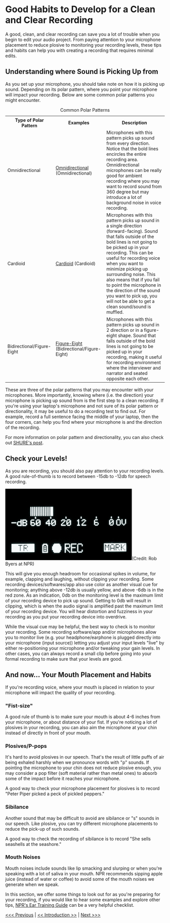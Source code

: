 # Good Habits to Develop for a Clean and Clear Recording
A good, clean, and clear recording can save you a lot of trouble when you begin to edit your audio project. From paying attention to your microphone placement to reduce plosive to monitoring your recording levels, these tips and habits can help you with creating a recording that requires minimal edits.    

## Understanding where Sound is Picking Up from  
As you set up your microphone, you should take note on how it is picking up sound. Depending on its polar pattern, where you point your microphone will impact your recording. Below are some common polar patterns you might encounter.    

<table>
    <caption>Common Polar Patterns</caption>
    <tr>
        <th>Type of Polar Pattern</th>
        <th>Examples</th>
        <th>Description</th>
    </tr>
    <tr>
        <td>Omnidirectional</td>
        <td><a href="https://raw.githubusercontent.com/dyoong/Recording/master/Images/600px-Polar_pattern_omnidirectional.png?token=AF75KYGBYJRFG6EEYOIUV7S7PO3HE">Omnidirectional</a> (Omnidirectional)</td>
        <td>Microphones with this pattern picks up sound from every direction. Notice that the bold lines encircles the entire recording area. Omnidirectional microphones can be really good for ambient recording where you may want to record sound from 360 degree but may introduce a lot of background noise in voice recording.</td>
    </tr>
    <tr>
        <td>Cardioid</td>
        <td><a href="https://raw.githubusercontent.com/dyoong/Recording/master/Images/Polar_pattern_cardioid.png?token=AF75KYAFR7IDQFMY3ADNV5C7PO3IU">Cardioid</a> (Cardioid)</td>
        <td>Microphones with this pattern picks up sound in a single direction (forward-facing). Sound that falls outside of the bold lines is not going to be picked up in your recording. This can be useful for recording voice when you want to minimize picking up surrounding noise. This also means that if you fail to point the microphone in the direction of the sound you want to pick up, you will not be able to get a clean sound/sound is muffled.</td>
    </tr>
    <tr>
        <td>Bidirectional/Figure-Eight</td>
        <td><a href="https://raw.githubusercontent.com/dyoong/Recording/master/Images/600px-Polar_pattern_figure_eight.png?token=AF75KYGYR6YJONPZ4B25Y327PO3EW">Figure-Eight</a> (Bidirectional/Figure-Eight)</td>
        <td>Microphones with this pattern picks up sound in 2 direction or in a figure-eight shape. Sound that falls outside of the bold lines is not going to be picked up in your recording, making it useful for recording environment where the interviewer and narrator and seated opposite each other.</td>
    </tr>
</table>

These are three of the polar patterns that you may encounter with your microphones. More importantly, knowing where (i.e. the direction) your microphone is picking up sound from is the first step to a clean recording. If you're using your laptop's microphone and not sure of its polar pattern or directionality, it may be useful to do a recording test to find out. For example, record a full sentence facing the middle of your laptop, then the four corners, can help you find where your microphone is and the direction of the recording.    

For more information on polar pattern and directionality, you can also check out [SHURE's post](https://www.shure.eu/musicians/discover/educational/polar-patterns).    

## Check your Levels!
As you are recording, you should also pay attention to your recording levels. A good rule-of-thumb is to record between -15db to -12db for speech recording.     

![Gif of recording levels](/Images/Target-neg-12-smaller.gif)(Credit: Rob Byers at NPR) 

This will give you enough headroom for occasional spikes in volume, for example, clapping and laughing, without clipping your recording. Some recording devices/softwares/app also use color as another visual cue for monitoring; anything above -12db is usually yellow, and above -6db is in the red zone. As an indication, 0db on the monitoring level is the maximum limit of your recording device to pick up sound. Getting to 0db will result in clipping, which is when the audio signal is amplified past the maximum limit of your recording device. You will hear distortion and fuzziness in your recording as you put your recording device into overdrive.  

While the visual cue may be helpful, the best way to check is to monitor your recording. Some recording software/app and/or microphones allow you to monitor live (e.g. your headphone/earphone is plugged directly into your microphone (input source)) letting you adjust your input levels "live" by either re-positioning your microphone and/or tweaking your gain levels. In other cases, you can always record a small clip before going into your formal recording to make sure that your levels are good.  

## And now... Your Mouth Placement and Habits
If you're recording voice, where your mouth is placed in relation to your microphone will impact the quality of your recording. 

### "Fist-size" 
A good rule of thumb is to make sure your mouth is about 4-6 inches from your microphone, or about distance of your fist. If you're noticing a lot of plosives in your recording, you can also aim the microphone at your chin instead of directly in front of your mouth. 

### Plosives/P-pops
It's hard to avoid plosives in our speech. That's the result of little puffs of air being exhaled harshly when we pronounce words with "p" sounds. If pointing the microphone to your chin does not reduce plosive enough, you may consider a pop filter (soft material rather than metal ones) to absorb some of the impact before it reaches your microphone. 

A good way to check your microphone placement for plosives is to record "Peter Piper picked a peck of pickled peppers."

### Sibilance
Another sound that may be difficult to avoid are sibilance or "s" sounds in our speech. Like plosive, you can try different microphone placements to reduce the pick-up of such sounds. 

A good way to check the recording of sibilance is to record "She sells seashells at the seashore."

### Mouth Noises
Mouth noises include sounds like lip smacking and slurping or when you're speaking with a lot of saliva in your mouth. NPR recommends sipping apple juice (instead of water or coffee) to avoid some of the mouth noises we generate when we speak.   

In this section, we offer some things to look out for as you're preparing for your recording, if you would like to hear some examples and explore other tips, [NPR's Ear Training Guide](https://training.npr.org/2017/01/31/the-ear-training-guide-for-audio-producers/) can be a very helpful checklist.

[<<< Previous](Equipment.md) | [<< Introduction >>](../Intro.md) | [Next >>>](Home-Studio.md)